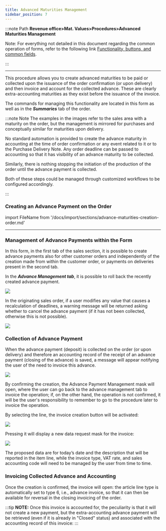 ```yaml
---
title: Advanced Maturities Management 
sidebar_position: 7
---
```


:::note Path
**Revenue office>Mat. Values>Procedures>Advanced Maturities Management**

Note:
For everything not detailed in this document regarding the common operation of forms, refer to the following link [Functionality, buttons, and common fields](/docs/guide/common).

:::

---
This procedure allows you to create advanced maturities to be paid or collected upon the issuance of the order confirmation (or upon delivery) and then invoice and account for the collected advance. These are clearly extra-accounting maturities as they exist before the issuance of the invoice.


The commands for managing this functionality are located in this form as well as in the ***Summaries*** tab of the order.

:::note Note
The examples in the images refer to the sales area with a maturity on the order, but the management is mirrored for purchases and conceptually similar for maturities upon delivery.

No standard automation is provided to create the advance maturity in accounting at the time of order confirmation or any event related to it or to the Purchase Delivery Note. Any order deadline can be passed to accounting so that it has visibility of an advance maturity to be collected.

Similarly, there is nothing stopping the initiation of the production of the order until the advance payment is collected.

Both of these steps could be managed through customized workflows to be configured accordingly.

:::

### Creating an Advance Payment on the Order

import FileName from '/docs/import/sections/advance-maturities-creation-order.md'

<FileName />

---

### Management of Advance Payments within the Form 

In this form, in the first tab of the sales section, it is possible to create advance payments also for other customer orders and independently of the creation made from within the customer order, or payments on deliveries present in the second tab.

In the ***Advance Management tab***, it is possible to roll back the recently created advance payment.

![](/img/it-it/finance-area/maturity-values/maturity-values/advance-maturities/advance-maturities-form.png)

In the originating sales order, if a user modifies any value that causes a recalculation of deadlines, a warning message will be returned asking whether to cancel the advance payment (if it has not been collected, otherwise this is not possible).

![](/img/it-it/finance-area/maturity-values/maturity-values/advance-maturities/advance-maturities-message.png)

### Collection of Advance Payment
When the advance payment (deposit) is collected on the order (or upon delivery) and therefore an accounting record of the receipt of an advance payment (closing of the advance) is saved, a message will appear notifying the user of the need to invoice this advance.

![](/img/it-it/finance-area/maturity-values/maturity-values/advance-maturities/advance-maturities-message2.png)

By confirming the creation, the Advance Payment Management mask will open, where the user can go back to the advance management tab to invoice the operation; if, on the other hand, the operation is not confirmed, it will be the user's responsibility to remember to go to the procedure later to invoice the operation.

By selecting the line, the invoice creation button will be activated:

![](/img/it-it/finance-area/maturity-values/maturity-values/advance-maturities/advance-maturities-invoice-creation.png)

Pressing it will display a new data request mask for the invoice:

![](/img/it-it/finance-area/maturity-values/maturity-values/advance-maturities/advance-maturities-invoice-creation-popup.png)

The proposed data are for today’s date and the description that will be reported in the item line, while the invoice type, VAT rate, and sales accounting code will need to be managed by the user from time to time.

### Invoicing Collected Advance and Accounting 
Once the creation is confirmed, the invoice will open: the article line type is automatically set to type 6, i.e., advance invoice, so that it can then be available for reversal in the closing invoicing of the order.


:::tip **NOTE:** 
Once this invoice is accounted for, the peculiarity is that it will not create a new payment, but the extra-accounting advance payment will be retrieved (even if it is already in "Closed" status) and associated with the accounting record of this invoice:
:::